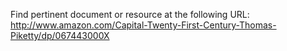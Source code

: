 Find pertinent document or resource at the following URL:
http://www.amazon.com/Capital-Twenty-First-Century-Thomas-Piketty/dp/067443000X
